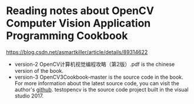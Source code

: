 # Reading notes about OpenCV Computer Vision Application Programming Cookbook

https://blog.csdn.net/asmartkiller/article/details/89314622

- version-2
OpenCV计算机视觉编程攻略（第2版）.pdf is the chinese version of the book.
- version-3
OpenCV3Cookbook-master is the source code in the book. For more information about the latest source code, you can visit the author's [github](https://github.com/laganiere/OpenCV3Cookbook).
testopencv is the source code project built in the visual studio 2017.
